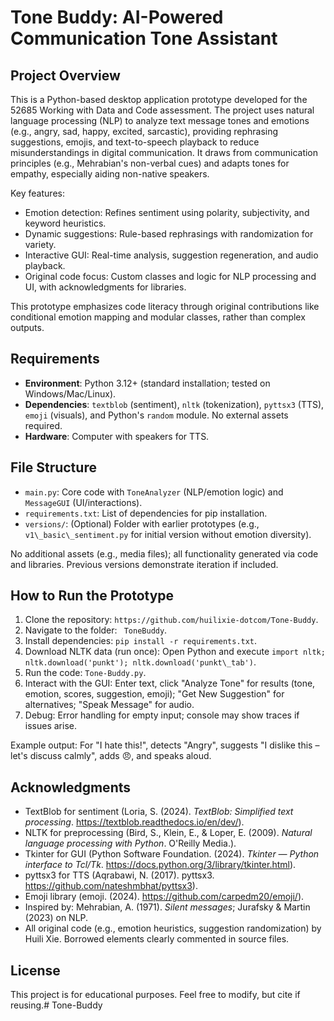 # Tone Buddy: AI-Powered Communication Tone Assistant

## Project Overview
This is a Python-based desktop application prototype developed for the 52685 Working with Data and Code assessment. The project uses natural language processing (NLP) to analyze text message tones and emotions (e.g., angry, sad, happy, excited, sarcastic), providing rephrasing suggestions, emojis, and text-to-speech playback to reduce misunderstandings in digital communication. It draws from communication principles (e.g., Mehrabian's non-verbal cues) and adapts tones for empathy, especially aiding non-native speakers.

Key features:
* Emotion detection: Refines sentiment using polarity, subjectivity, and keyword heuristics.
* Dynamic suggestions: Rule-based rephrasings with randomization for variety.
* Interactive GUI: Real-time analysis, suggestion regeneration, and audio playback.
* Original code focus: Custom classes and logic for NLP processing and UI, with acknowledgments for libraries.

This prototype emphasizes code literacy through original contributions like conditional emotion mapping and modular classes, rather than complex outputs.

## Requirements
* **Environment**: Python 3.12+ (standard installation; tested on Windows/Mac/Linux).
* **Dependencies**: `textblob` (sentiment), `nltk` (tokenization), `pyttsx3` (TTS), `emoji` (visuals), and Python's `random` module. No external assets required.
* **Hardware**: Computer with speakers for TTS.

## File Structure
* `main.py`: Core code with `ToneAnalyzer` (NLP/emotion logic) and `MessageGUI` (UI/interactions).
* `requirements.txt`: List of dependencies for pip installation.
* `versions/`: (Optional) Folder with earlier prototypes (e.g., `v1\_basic\_sentiment.py` for initial version without emotion diversity).

No additional assets (e.g., media files); all functionality generated via code and libraries. Previous versions demonstrate iteration if included.

## How to Run the Prototype
1. Clone the repository: `https://github.com/huilixie-dotcom/Tone-Buddy`.
2. Navigate to the folder: ` ToneBuddy`.
3. Install dependencies: `pip install -r requirements.txt`.
4. Download NLTK data (run once): Open Python and execute `import nltk; nltk.download('punkt'); nltk.download('punkt\_tab')`.
5. Run the code: `Tone-Buddy.py`.
6. Interact with the GUI: Enter text, click "Analyze Tone" for results (tone, emotion, scores, suggestion, emoji); "Get New Suggestion" for alternatives; "Speak Message" for audio.
7. Debug: Error handling for empty input; console may show traces if issues arise.

Example output: For "I hate this!", detects "Angry", suggests "I dislike this – let's discuss calmly", adds 😠, and speaks aloud.

## Acknowledgments
* TextBlob for sentiment (Loria, S. (2024). *TextBlob: Simplified text processing*. https://textblob.readthedocs.io/en/dev/).
* NLTK for preprocessing (Bird, S., Klein, E., \& Loper, E. (2009). *Natural language processing with Python*. O'Reilly Media.).
* Tkinter for GUI (Python Software Foundation. (2024). *Tkinter — Python interface to Tcl/Tk*. https://docs.python.org/3/library/tkinter.html).
* pyttsx3 for TTS (Aqrabawi, N. (2017). pyttsx3. https://github.com/nateshmbhat/pyttsx3).
* Emoji library (emoji. (2024). https://github.com/carpedm20/emoji/).
* Inspired by: Mehrabian, A. (1971). *Silent messages*; Jurafsky \& Martin (2023) on NLP.
* All original code (e.g., emotion heuristics, suggestion randomization) by Huili Xie. Borrowed elements clearly commented in source files.

## License

This project is for educational purposes. Feel free to modify, but cite if reusing.# Tone-Buddy
